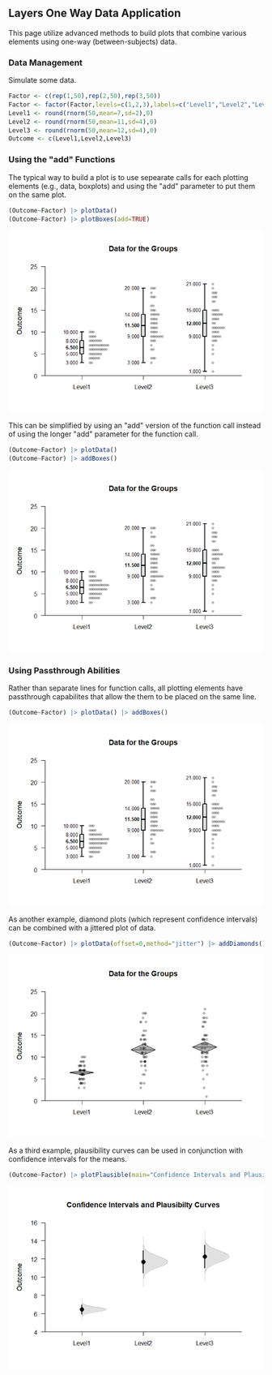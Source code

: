 ## Layers One Way Data Application

This page utilize advanced methods to build plots that combine various elements using one-way (between-subjects) data.

### Data Management

Simulate some data.

```r
Factor <- c(rep(1,50),rep(2,50),rep(3,50))
Factor <- factor(Factor,levels=c(1,2,3),labels=c("Level1","Level2","Level3"))
Level1 <- round(rnorm(50,mean=7,sd=2),0)
Level2 <- round(rnorm(50,mean=11,sd=4),0)
Level3 <- round(rnorm(50,mean=12,sd=4),0)
Outcome <- c(Level1,Level2,Level3)
```

### Using the "add" Functions

The typical way to build a plot is to use sepearate calls for each plotting elements (e.g., data, boxplots) and using the "add" parameter to put them on the same plot.

```r
(Outcome~Factor) |> plotData() 
(Outcome~Factor) |> plotBoxes(add=TRUE)
```

![](figures/Passthrough-OneWay-Traditional-1.png)<!-- -->

This can be simplified by using an "add" version of the function call instead of using the longer "add" parameter for the function call.

```r
(Outcome~Factor) |> plotData() 
(Outcome~Factor) |> addBoxes()
```

![](figures/Passthrough-OneWay-Add-1.png)<!-- -->

### Using Passthrough Abilities

Rather than separate lines for function calls, all plotting elements have passthrough capabilites that allow the them to be placed on the same line.

```r
(Outcome~Factor) |> plotData() |> addBoxes()
```

![](figures/Passthrough-OneWay-PassthroughA-1.png)<!-- -->

As another example, diamond plots (which represent confidence intervals) can be combined with a jittered plot of data.

```r
(Outcome~Factor) |> plotData(offset=0,method="jitter") |> addDiamonds()
```

![](figures/Passthrough-OneWay-PassthroughB-1.png)<!-- -->

As a third example, plausibility curves can be used in conjunction with confidence intervals for the means.

```r
(Outcome~Factor) |> plotPlausible(main="Confidence Intervals and Plausibilty Curves",offset=0) |> addIntervals(values=FALSE)
```

![](figures/Passthrough-OneWay-PassthroughC-1.png)<!-- -->
